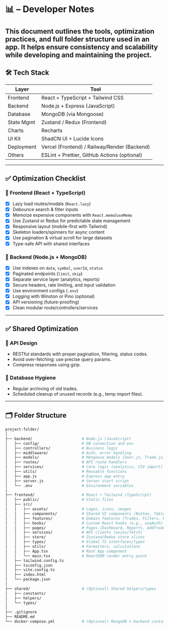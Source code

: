 # :bar_chart: – Developer Notes
This document outlines the tools, optimization practices, and full folder structure used in an app. It helps ensure consistency and scalability while developing and maintaining the project.
---
## :hammer_and_wrench: Tech Stack
| Layer       | Tool                      |
|-------------|---------------------------|
| Frontend    | React + TypeScript + Tailwind CSS |
| Backend     | Node.js + Express (JavaScript)    |
| Database    | MongoDB (via Mongoose)    |
| State Mgmt  | Zustand / Redux (Frontend)|
| Charts      | Recharts                  |
| UI Kit      | ShadCN UI + Lucide Icons  |
| Deployment  | Vercel (Frontend) / Railway/Render (Backend) |
| Others      | ESLint + Prettier, GitHub Actions (optional) |
---
## :white_check_mark: Optimization Checklist
### :small_blue_diamond: Frontend (React + TypeScript)
- [x] Lazy load routes/modals (`React.lazy`)
- [x] Debounce search & filter inputs
- [x] Memoize expensive components with `React.memo`/`useMemo`
- [x] Use Zustand or Redux for predictable state management
- [x] Responsive layout (mobile-first with Tailwind)
- [x] Skeleton loaders/spinners for async content
- [x] Use pagination & virtual scroll for large datasets
- [x] Type-safe API with shared interfaces
### :small_blue_diamond: Backend (Node.js + MongoDB)
- [x] Use indexes on `date`, `symbol`, `userId`, `status`
- [x] Paginated endpoints (`limit`, `skip`)
- [x] Separate service layer (analytics, reports)
- [x] Secure headers, rate limiting, and input validation
- [x] Use environment configs (`.env`)
- [x] Logging with Winston or Pino (optional)
- [x] API versioning (future-proofing)
- [x] Clean modular route/controllers/services
---
## :white_check_mark: Shared Optimization
### :small_orange_diamond: API Design
- RESTful standards with proper pagination, filtering, status codes.
- Avoid over-fetching: use precise query params.
- Compress responses using gzip.
### :small_orange_diamond: Database Hygiene
- Regular archiving of old trades.
- Scheduled cleanup of unused records (e.g., temp import files).
---
## :card_index_dividers: Folder Structure
```bash
project-folder/
│
├── backend/                      # Node.js (JavaScript)
│   ├── config/                   # DB connection and env
│   ├── controllers/              # Business logic
│   ├── middleware/               # Auth, error handling
│   ├── models/                   # Mongoose models (User.js, Trade.js)
│   ├── routes/                   # API route handlers
│   ├── services/                 # Core logic (analytics, CSV import)
│   ├── utils/                    # Reusable functions
│   ├── app.js                    # Express app entry
│   ├── server.js                 # Server start script
│   └── .env                      # Environment variables
│
├── frontend/                     # React + Tailwind (TypeScript)
│   ├── public/                   # Static files
│   ├── src/
│   │   ├── assets/               # Logos, icons, images
│   │   ├── components/           # Shared UI components (Button, Table)
│   │   ├── features/             # Domain features (Trades, Filters, Reports)
│   │   ├── hooks/                # Custom React hooks (e.g., useAuth)
│   │   ├── pages/                # Pages (Dashboard, Reports, AddTrade)
│   │   ├── services/             # API clients (axios/fetch)
│   │   ├── store/                # Zustand/Redux store slices
│   │   ├── types/                # Global TS interfaces/types
│   │   ├── utils/                # Formatters, calculations
│   │   ├── App.tsx               # Root App component
│   │   └── main.tsx              # ReactDOM render entry point
│   ├── tailwind.config.ts
│   ├── tsconfig.json
│   ├── vite.config.ts
│   ├── index.html
│   └── package.json
│
├── shared/                       # (Optional) Shared helpers/types
│   ├── constants/
│   ├── helpers/
│   └── types/
│
├── .gitignore
├── README.md
└── docker-compose.yml            # (Optional) MongoDB + backend containers
